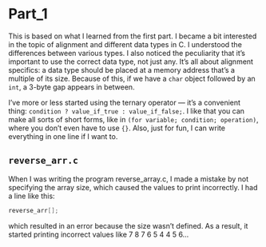 # Part_1

This is based on what I learned from the first part. 
I became a bit interested in the topic of alignment and different data types in C. I understood the differences between various types. I also noticed the peculiarity that it’s important to use the correct data type, not just any. It’s all about alignment specifics: a data type should be placed at a memory address that’s a multiple of its size. Because of this, if we have a `char` object followed by an `int`, a 3-byte gap appears in between.

I’ve more or less started using the ternary operator — it’s a convenient thing: `condition ? value_if_true : value_if_false;`. I like that you can make all sorts of short forms, like in `(for variable; condition; operation)`, where you don’t even have to use `{}`. Also, just for fun, I can write everything in one line if I want to.

## `reverse_arr.c`
When I was writing the program reverse_array.c, I made a mistake by not specifying the array size, which caused the values to print incorrectly.
I had a line like this:
```c
reverse_arr[];
```
which resulted in an error because the size wasn’t defined.
As a result, it started printing incorrect values like 7 8 7 6 5 4 4 5 6...
